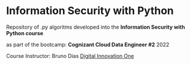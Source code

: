 # Information Security with Python

Repository of .py algoritms developed into the **Information Security with Python course**

as part of the bootcamp: **Cognizant Cloud Data Engineer #2** 2022

Course Instructor: Bruno Dias
[Digital Innovation One](https://www.dio.me)

